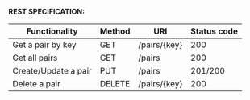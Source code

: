 **REST SPECIFICATION:**

| Functionality        | Method | URI          | Status code |
|----------------------|--------|--------------|-------------|
| Get a pair by key    | GET    | /pairs/{key} | 200         |
| Get all pairs        | GET    | /pairs       | 200         |
| Create/Update a pair | PUT    | /pairs       | 201/200     |
| Delete a pair        | DELETE | /pairs/{key} | 200         |

